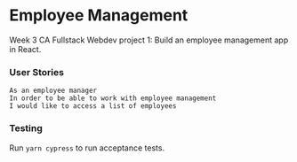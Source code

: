 # Employee Management 
Week 3 CA Fullstack Webdev project 1: Build an employee management app in React.

### User Stories
```
As an employee manager
In order to be able to work with employee management
I would like to access a list of employees
```


### Testing

Run `yarn cypress` to run acceptance tests.
